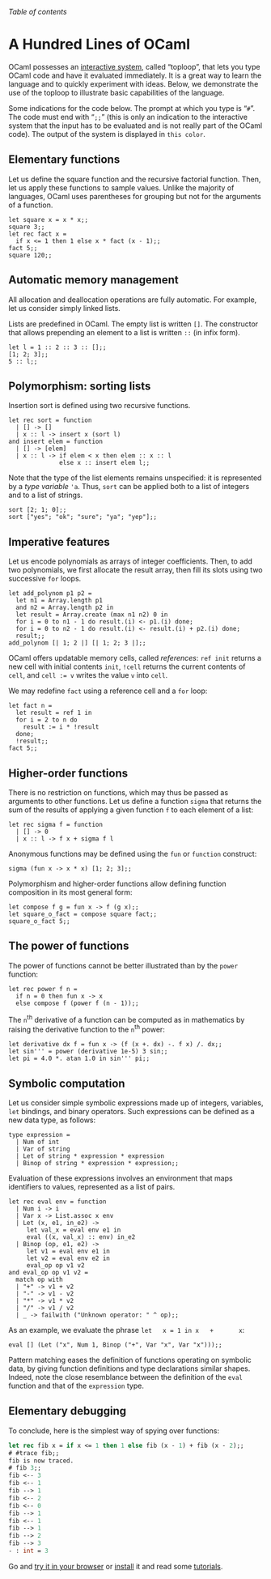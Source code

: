 <!-- ((! set title A Hundred Lines of OCaml !)) ((! set learn !)) -->

*Table of contents*

# A Hundred Lines of OCaml

OCaml possesses an [interactive system](description.html#interactive),
called “toploop”, that lets you type OCaml code and have it evaluated
immediately. It is a great way to learn the language and to quickly
experiment with ideas. Below, we demonstrate the use of the toploop to
illustrate basic capabilities of the language.

Some indications for the code below. The prompt at which you type is
“`#`”. The code must end with “`;;`” (this is only an indication to the
interactive system that the input has to be evaluated and is not really
part of the OCaml code). The output of the system is displayed in
<code class="ocaml-output">this color</code>.

## Elementary functions
Let us define the square function and the recursive factorial function.
Then, let us apply these functions to sample values. Unlike the majority
of languages, OCaml uses parentheses for grouping but not for the
arguments of a function.

```tryocaml
let square x = x * x;;
square 3;;
let rec fact x =
  if x <= 1 then 1 else x * fact (x - 1);;
fact 5;;
square 120;;
```
## Automatic memory management
All allocation and deallocation operations are fully automatic. For
example, let us consider simply linked lists.

Lists are predefined in OCaml. The empty list is written `[]`. The
constructor that allows prepending an element to a list is written `::`
(in infix form).

```tryocaml
let l = 1 :: 2 :: 3 :: [];;
[1; 2; 3];;
5 :: l;;
```
## Polymorphism: sorting lists
Insertion sort is defined using two recursive functions.

```tryocaml
let rec sort = function
  | [] -> []
  | x :: l -> insert x (sort l)
and insert elem = function
  | [] -> [elem]
  | x :: l -> if elem < x then elem :: x :: l
              else x :: insert elem l;;
```
Note that the type of the list elements remains unspecified: it is
represented by a *type variable* `'a`. Thus, `sort` can be applied both
to a list of integers and to a list of strings.

```tryocaml
sort [2; 1; 0];;
sort ["yes"; "ok"; "sure"; "ya"; "yep"];;
```
## Imperative features
Let us encode polynomials as arrays of integer coefficients. Then, to
add two polynomials, we first allocate the result array, then fill its
slots using two successive `for` loops.

```tryocaml
let add_polynom p1 p2 =
  let n1 = Array.length p1
  and n2 = Array.length p2 in
  let result = Array.create (max n1 n2) 0 in
  for i = 0 to n1 - 1 do result.(i) <- p1.(i) done;
  for i = 0 to n2 - 1 do result.(i) <- result.(i) + p2.(i) done;
  result;;
add_polynom [| 1; 2 |] [| 1; 2; 3 |];;
```
OCaml offers updatable memory cells, called *references*: `ref init`
returns a new cell with initial contents `init`, `!cell` returns the
current contents of `cell`, and `cell := v` writes the value `v` into
`cell`.

We may redefine `fact` using a reference cell and a `for` loop:

```tryocaml
let fact n =
  let result = ref 1 in
  for i = 2 to n do
    result := i * !result
  done;
  !result;;
fact 5;;
```
## Higher-order functions
There is no restriction on functions, which may thus be passed as
arguments to other functions. Let us define a function `sigma` that
returns the sum of the results of applying a given function `f` to each
element of a list:

```tryocaml
let rec sigma f = function
  | [] -> 0
  | x :: l -> f x + sigma f l
```
Anonymous functions may be defined using the `fun` or `function`
construct:

```tryocaml
sigma (fun x -> x * x) [1; 2; 3];;
```
Polymorphism and higher-order functions allow defining function
composition in its most general form:

```tryocaml
let compose f g = fun x -> f (g x);;
let square_o_fact = compose square fact;;
square_o_fact 5;;
```
## The power of functions
The power of functions cannot be better illustrated than by the `power`
function:

```tryocaml
let rec power f n = 
  if n = 0 then fun x -> x 
  else compose f (power f (n - 1));;
```
The `n`<sup>th</sup> derivative of a function can be computed as in
mathematics by raising the derivative function to the `n`<sup>th</sup>
power:

```tryocaml
let derivative dx f = fun x -> (f (x +. dx) -. f x) /. dx;;
let sin''' = power (derivative 1e-5) 3 sin;;
let pi = 4.0 *. atan 1.0 in sin''' pi;;
```
## Symbolic computation
Let us consider simple symbolic expressions made up of integers,
variables, `let` bindings, and binary operators. Such expressions can be
defined as a new data type, as follows:

```tryocaml
type expression =
  | Num of int
  | Var of string
  | Let of string * expression * expression
  | Binop of string * expression * expression;;
```
Evaluation of these expressions involves an environment that maps
identifiers to values, represented as a list of pairs.

```tryocaml
let rec eval env = function
  | Num i -> i
  | Var x -> List.assoc x env
  | Let (x, e1, in_e2) ->
     let val_x = eval env e1 in
     eval ((x, val_x) :: env) in_e2
  | Binop (op, e1, e2) ->
     let v1 = eval env e1 in
     let v2 = eval env e2 in
     eval_op op v1 v2
and eval_op op v1 v2 =
  match op with
  | "+" -> v1 + v2
  | "-" -> v1 - v2
  | "*" -> v1 * v2
  | "/" -> v1 / v2
  | _ -> failwith ("Unknown operator: " ^ op);;
```
As an example, we evaluate the phrase `let   x = 1 in x   +       x`:

```tryocaml
eval [] (Let ("x", Num 1, Binop ("+", Var "x", Var "x")));;
```
Pattern matching eases the definition of functions operating on symbolic
data, by giving function definitions and type declarations similar
shapes. Indeed, note the close resemblance between the definition of the
`eval` function and that of the `expression` type.

## Elementary debugging
To conclude, here is the simplest way of spying over functions:

```ocaml
let rec fib x = if x <= 1 then 1 else fib (x - 1) + fib (x - 2);;
# #trace fib;;
fib is now traced.
# fib 3;;
fib <-- 3
fib <-- 1
fib --> 1
fib <-- 2
fib <-- 0
fib --> 1
fib <-- 1
fib --> 1
fib --> 2
fib --> 3
- : int = 3
```
Go and [try it in your browser](http://try.ocamlpro.com/) or
[install](/docs/install.html) it and read some [tutorials](tutorials/).


